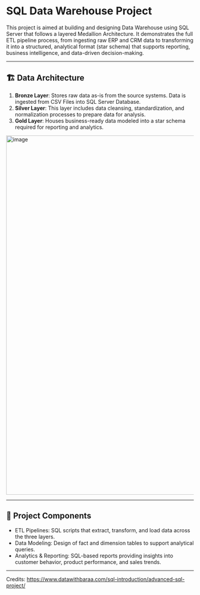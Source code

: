 # SQL Data Warehouse Project
This project is aimed at building and designing Data Warehouse using SQL Server that follows a layered Medallion Architecture. It demonstrates the full ETL pipeline process, from ingesting raw ERP and CRM data to transforming it into a structured, analytical format (star schema) that supports reporting, business intelligence, and data-driven decision-making.

---
## 🏗️ Data Architecture

1. **Bronze Layer**: Stores raw data as-is from the source systems. Data is ingested from CSV Files into SQL Server Database.
2. **Silver Layer**: This layer includes data cleansing, standardization, and normalization processes to prepare data for analysis.
3. **Gold Layer**: Houses business-ready data modeled into a star schema required for reporting and analytics.

<img width="963" alt="image" src="https://github.com/user-attachments/assets/2a090af8-2432-4e6d-92fb-02cf926f9c6d" />

---
## 🔧 Project Components

- ETL Pipelines: SQL scripts that extract, transform, and load data across the three layers.
- Data Modeling: Design of fact and dimension tables to support analytical queries.
- Analytics & Reporting: SQL-based reports providing insights into customer behavior, product performance, and sales trends.

---
Credits: https://www.datawithbaraa.com/sql-introduction/advanced-sql-project/
